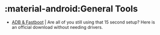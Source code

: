 # :material-android:General Tools

- [ADB & Fastboot](https://developer.android.com/studio/releases/platform-tools) | Are all of you still using that 15 second setup? Here is an official download without needing drivers.
